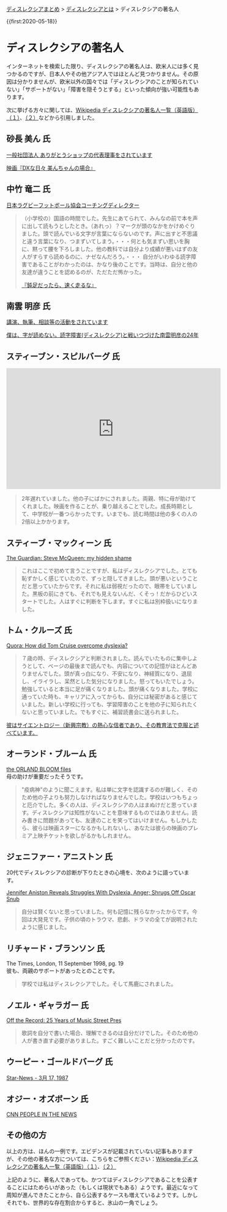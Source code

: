 <p class="breadcrumbs"><a href="../index.md">ディスレクシアまとめ</a> > <a href="index.md">ディスレクシアとは</a> > ディスレクシアの著名人

{{first:2020-05-18}}

# ディスレクシアの著名人
インターネットを検索した限り、ディスレクシアの著名人は、欧米人には多く見つかるのですが、日本人やその他アジア人ではほとんど見つかりません。その原因は分かりませんが、欧米以外の国々では「ディスレクシアのことが知られていない」「サポートがない」「障害を隠そうとする」といった傾向が強い可能性もあります。

次に挙げる方々に関しては、[Wikipedia ディスレクシアの著名人一覧（英語版）（１）](https://en.wikipedia.org/wiki/Category:People_with_dyslexia)、[（２）](https://en.wikipedia.org/wiki/List_of_people_with_dyslexia)などから引用しました。

## 砂長 美ん 氏
[一般社団法人 ありがとうショップの代表理事をされています](http://arigatoshop.jp/ourvision/)

[映画『DXな日々 美んちゃんの場合』](http://dxnahibi.com/introduction.html)

## 中竹 竜二 氏
[日本ラグビーフットボール協会コーチングディレクター](https://ja.wikipedia.org/wiki/%E4%B8%AD%E7%AB%B9%E7%AB%9C%E4%BA%8C)

> （小学校の）国語の時間でした。先生にあてられて、みんなの前で本を声に出して読もうとしたとき。（あれっ）？マークが頭のなかをかけめぐりました。頭で読んでいる文字が言葉にならないのです。声に出すと不思議と違う言葉になり、つまずいてしまう。・・・何とも気まずい思いを胸に、黙って腰を下ろしました。他の教科では自分より成績が悪いはずの友人がすらすら読めるのに、ナゼなんだろう。・・・
自分がいわゆる読字障害であることがわかったのは、かなり後のことです。当時は、自分と他の友達が違うことを認めるのが、ただただ怖かった。
>
> [『鈍足だったら、速く走るな』](https://ondyslexia.blogspot.com/2013/07/blog-post_8.html)

## 南雲 明彦 氏
[講演、執筆、相談等の活動をされています](https://nagumo-akihiko.com/)

 [僕は、字が読めない。読字障害(ディスレクシア)と戦いつづけた南雲明彦の24年](https://www.shueisha-int.co.jp/publish/%E5%83%95%E3%81%AF%E3%80%81%E5%AD%97%E3%81%8C%E8%AA%AD%E3%82%81%E3%81%AA%E3%81%84%E3%80%82)


## スティーブン・スピルバーグ 氏
<iframe width="560" height="315" src="https://www.youtube.com/embed/-lGr840jE_0" frameborder="0" allow="accelerometer; autoplay; encrypted-media; gyroscope; picture-in-picture" allowfullscreen></iframe>

> 2年遅れていました。他の子にばかにされました。両親、特に母が助けてくれました。映画を作ることが、乗り越えることでした。成長時期として、中学校が一番つらかったです。いまでも、読む時間は他の多くの人の2倍以上かかります。

## スティーブ・マックィーン 氏
[The Guardian: Steve McQueen: my hidden shame](https://www.theguardian.com/film/2014/jan/04/steve-mcqueen-my-painful-childhood-shame)
> これはここで初めて言うことですが、私はディスレクシアでした。とても恥ずかしく感じていたので、ずっと隠してきました。頭が悪いということだと思っていたからです。それに私は弱視だったので、眼帯をしていました。黒板の前にきても、それでも見えないんだ、くそっ！だからひどいスタートでした。人はすぐに判断を下します。すぐに私は別枠扱いになりました。


## トム・クルーズ 氏
[Quora: How did Tom Cruise overcome dyslexia?](https://www.quora.com/How-did-Tom-Cruise-overcome-dyslexia)
> ７歳の時、ディスレクシアと判断されました。読んでいたものに集中しようとして、ページの最後まで読んでも、内容についての記憶がほとんどありませんでした。頭が真っ白になり、不安になり、神経質になり、退屈し、イライラし、呆然とした気分になりました。怒ってもいたでしょう。勉強していると本当に足が痛くなりました。頭が痛くなりました。学校に通っていた時も、キャリアに入ってからも、自分には秘密があると感じていました。新しい学校に行っても、学習障害のことを他の子に知られたくないと思っていました。でもすぐに、補習読書会に送られました。

[彼はサイエントロジー（新興宗教）の熱心な信者であり、その教育法で克服と述べています。](https://www.today.com/popculture/cruise-credits-scientology-his-success-wbna7968809)

## オーランド・ブルーム 氏
[the ORLAND BLOOM files](https://web.archive.org/web/20070603094801/http://www.theorlandobloomfiles.com/articles/j1404march.html)  
母の助けが重要だったそうです。
> "疫病神"のように聞こえます。私は単に文字を認識するのが難しく、そのため他の子よりも努力しなければなりませんでした。学校はいつもちょっと厄介でした。多くの人は、ディスレクシアの人はまぬけだと思っています。ディスレクシアは知性がないことを意味するものではありません。読み書きに問題があっても、友達のことを笑ってはいけません。もしかしたら、彼らは映画スターになるかもしれないし、あなたは彼らの映画のプレミア上映チケットを欲しがるかもしれません。

## ジェニファー・アニストン 氏
20代でディスレクシアの診断が下りたときの心境を、次のように語っています。

[Jennifer Aniston Reveals Struggles With Dyslexia, Anger; Shrugs Off Oscar Snub](https://www.hollywoodreporter.com/features/jennifer-aniston-reveals-struggles-dyslexia-764854)
> 自分は賢くないと思っていました。何も記憶に残らなかったからです。今回は大発見です。子供の頃のトラウマ、悲劇、ドラマの全てが説明されたように感じました。

## リチャード・ブランソン 氏
The Times, London, 11 September 1998, pg. 19  
彼も、両親のサポートがあったとのことです。
> 学校では私はディスレクシアでした。そして馬鹿にされました。

## ノエル・ギャラガー 氏
[Off the Record: 25 Years of Music Street Pres](https://books.google.co.jp/books?id=JNBusPDBQxEC&pg=PA254&redir_esc=y#v=onepage&q=dysl&f=false)
> 歌詞を自分で書いた場合、理解できるのは自分だけでした。そのため他の人が書き直す必要がありました。すごく難しいことだと分かったのです。

## ウーピー・ゴールドバーグ 氏
[Star-News - 3月 17, 1987](https://news.google.com/newspapers?id=geEyAAAAIBAJ&sjid=DBQEAAAAIBAJ&dq=whoopi%20goldberg%20dyslexia&pg=6458%2C265325)

## オジー・オズボーン 氏
[CNN PEOPLE IN THE NEWS](http://transcripts.cnn.com/TRANSCRIPTS/0211/30/pitn.00.html)

## その他の方
以上の方は、ほんの一例です。エビデンスが記載されていない記事もありますが、その他の著名な方については、こちらをご参照ください：[Wikipedia ディスレクシアの著名人一覧（英語版）（１）](https://en.wikipedia.org/wiki/Category:People_with_dyslexia)、[（２）](https://en.wikipedia.org/wiki/List_of_people_with_dyslexia)

上記のように、著名人であっても、かつてはディスレクシアであることを公表することにはためらいがあった（もしくは現状でもある）ようです。最近になって周知が進んできたことから、自ら公表するケースも増えているようです。しかしそれでも、世界的な存在割合からすると、氷山の一角でしょう。